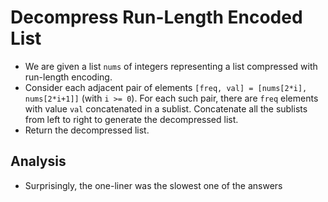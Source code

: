 # Decompress Run-Length Encoded List
- We are given a list `nums` of integers representing a list compressed with run-length encoding.
- Consider each adjacent pair of elements `[freq, val] = [nums[2*i], nums[2*i+1]]` (with `i >= 0`).  For each such pair, there are `freq` elements with value `val` concatenated in a sublist. Concatenate all the sublists from left to right to generate the decompressed list.
- Return the decompressed list.

## Analysis
- Surprisingly, the one-liner was the slowest one of the answers
